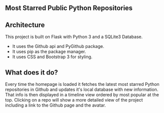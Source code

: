 **Most Starred Public Python Repositories**
-----
**Architecture**
---
This project is built on Flask with Python 3 and a SQLite3 Database.
  * It uses the Github api and PyGithub package.
  * It uses pip as the package manager.
  * It uses CSS and Bootstrap 3 for styling.

**What does it do?**
---
Every time the homepage is loaded it fetches the latest most starred
Python repositories in Github and updates it's local database with new information. That info is then displayed in a timeline view ordered by
most popular at the top. Clicking on a repo will show a more detailed view
of the project including a link to the Github page and the avatar.
